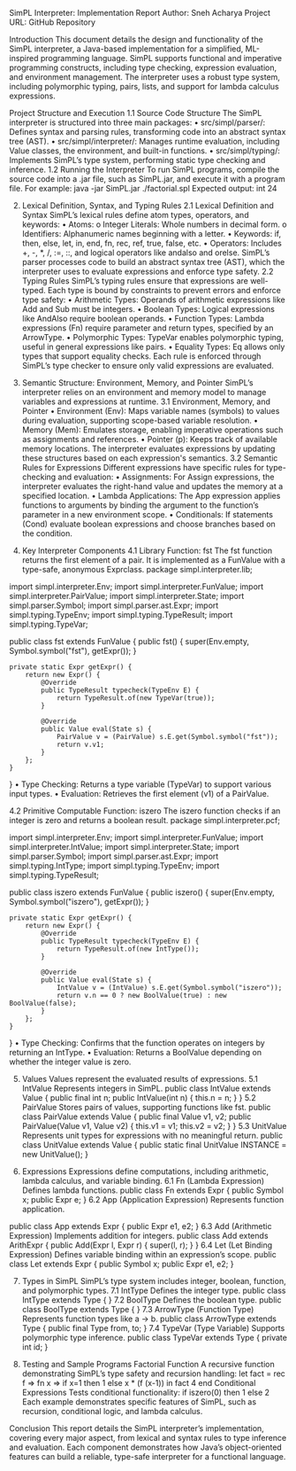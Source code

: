 SimPL Interpreter: Implementation Report
Author: Sneh Acharya
Project URL: GitHub Repository
 
Introduction
This document details the design and functionality of the SimPL interpreter, a Java-based implementation for a simplified, ML-inspired programming language. SimPL supports functional and imperative programming constructs, including type checking, expression evaluation, and environment management. The interpreter uses a robust type system, including polymorphic typing, pairs, lists, and support for lambda calculus expressions.
 
Project Structure and Execution
1.1 Source Code Structure
The SimPL interpreter is structured into three main packages:
•	src/simpl/parser/: Defines syntax and parsing rules, transforming code into an abstract syntax tree (AST).
•	src/simpl/interpreter/: Manages runtime evaluation, including Value classes, the environment, and built-in functions.
•	src/simpl/typing/: Implements SimPL’s type system, performing static type checking and inference.
1.2 Running the Interpreter
To run SimPL programs, compile the source code into a .jar file, such as SimPL.jar, and execute it with a program file. For example:
java -jar SimPL.jar ./factorial.spl
Expected output:
int
24
 
2. Lexical Definition, Syntax, and Typing Rules
2.1 Lexical Definition and Syntax
SimPL’s lexical rules define atom types, operators, and keywords:
•	Atoms:
o	Integer Literals: Whole numbers in decimal form.
o	Identifiers: Alphanumeric names beginning with a letter.
•	Keywords: if, then, else, let, in, end, fn, rec, ref, true, false, etc.
•	Operators: Includes +, -, *, /, :=, ::, and logical operators like andalso and orelse.
SimPL’s parser processes code to build an abstract syntax tree (AST), which the interpreter uses to evaluate expressions and enforce type safety.
2.2 Typing Rules
SimPL’s typing rules ensure that expressions are well-typed. Each type is bound by constraints to prevent errors and enforce type safety:
•	Arithmetic Types: Operands of arithmetic expressions like Add and Sub must be integers.
•	Boolean Types: Logical expressions like AndAlso require boolean operands.
•	Function Types: Lambda expressions (Fn) require parameter and return types, specified by an ArrowType.
•	Polymorphic Types: TypeVar enables polymorphic typing, useful in general expressions like pairs.
•	Equality Types: Eq allows only types that support equality checks.
Each rule is enforced through SimPL’s type checker to ensure only valid expressions are evaluated.
 
3. Semantic Structure: Environment, Memory, and Pointer
SimPL’s interpreter relies on an environment and memory model to manage variables and expressions at runtime.
3.1 Environment, Memory, and Pointer
•	Environment (Env): Maps variable names (symbols) to values during evaluation, supporting scope-based variable resolution.
•	Memory (Mem): Emulates storage, enabling imperative operations such as assignments and references.
•	Pointer (p): Keeps track of available memory locations.
The interpreter evaluates expressions by updating these structures based on each expression's semantics.
3.2 Semantic Rules for Expressions
Different expressions have specific rules for type-checking and evaluation:
•	Assignments: For Assign expressions, the interpreter evaluates the right-hand value and updates the memory at a specified location.
•	Lambda Applications: The App expression applies functions to arguments by binding the argument to the function’s parameter in a new environment scope.
•	Conditionals: If statements (Cond) evaluate boolean expressions and choose branches based on the condition.
 
4. Key Interpreter Components
4.1 Library Function: fst
The fst function returns the first element of a pair. It is implemented as a FunValue with a type-safe, anonymous Exprclass.
package simpl.interpreter.lib;

import simpl.interpreter.Env;
import simpl.interpreter.FunValue;
import simpl.interpreter.PairValue;
import simpl.interpreter.State;
import simpl.parser.Symbol;
import simpl.parser.ast.Expr;
import simpl.typing.TypeEnv;
import simpl.typing.TypeResult;
import simpl.typing.TypeVar;

public class fst extends FunValue {
    public fst() {
        super(Env.empty, Symbol.symbol("fst"), getExpr());
    }

    private static Expr getExpr() {
        return new Expr() {
            @Override
            public TypeResult typecheck(TypeEnv E) {
                return TypeResult.of(new TypeVar(true));
            }

            @Override
            public Value eval(State s) {
                PairValue v = (PairValue) s.E.get(Symbol.symbol("fst"));
                return v.v1;
            }
        };
    }
}
•	Type Checking: Returns a type variable (TypeVar) to support various input types.
•	Evaluation: Retrieves the first element (v1) of a PairValue.
 
4.2 Primitive Computable Function: iszero
The iszero function checks if an integer is zero and returns a boolean result.
package simpl.interpreter.pcf;

import simpl.interpreter.Env;
import simpl.interpreter.FunValue;
import simpl.interpreter.IntValue;
import simpl.interpreter.State;
import simpl.parser.Symbol;
import simpl.parser.ast.Expr;
import simpl.typing.IntType;
import simpl.typing.TypeEnv;
import simpl.typing.TypeResult;

public class iszero extends FunValue {
    public iszero() {
        super(Env.empty, Symbol.symbol("iszero"), getExpr());
    }

    private static Expr getExpr() {
        return new Expr() {
            @Override
            public TypeResult typecheck(TypeEnv E) {
                return TypeResult.of(new IntType());
            }

            @Override
            public Value eval(State s) {
                IntValue v = (IntValue) s.E.get(Symbol.symbol("iszero"));
                return v.n == 0 ? new BoolValue(true) : new BoolValue(false);
            }
        };
    }
}
•	Type Checking: Confirms that the function operates on integers by returning an IntType.
•	Evaluation: Returns a BoolValue depending on whether the integer value is zero.
 
5. Values
Values represent the evaluated results of expressions.
5.1 IntValue
Represents integers in SimPL.
public class IntValue extends Value {
    public final int n;
    public IntValue(int n) { this.n = n; }
}
5.2 PairValue
Stores pairs of values, supporting functions like fst.
public class PairValue extends Value {
    public final Value v1, v2;
    public PairValue(Value v1, Value v2) { this.v1 = v1; this.v2 = v2; }
}
5.3 UnitValue
Represents unit types for expressions with no meaningful return.
public class UnitValue extends Value {
    public static final UnitValue INSTANCE = new UnitValue();
}
 
6. Expressions
Expressions define computations, including arithmetic, lambda calculus, and variable binding.
6.1 Fn (Lambda Expression)
Defines lambda functions.
public class Fn extends Expr {
    public Symbol x;
    public Expr e;
}
6.2 App (Application Expression)
Represents function application.

public class App extends Expr {
    public Expr e1, e2;
}
6.3 Add (Arithmetic Expression)
Implements addition for integers.
public class Add extends ArithExpr {
    public Add(Expr l, Expr r) { super(l, r); }
}
6.4 Let (Let Binding Expression)
Defines variable binding within an expression’s scope.
public class Let extends Expr {
    public Symbol x;
    public Expr e1, e2;
}
 
7. Types in SimPL
SimPL’s type system includes integer, boolean, function, and polymorphic types.
7.1 IntType
Defines the integer type.
public class IntType extends Type { }
7.2 BoolType
Defines the boolean type.
public class BoolType extends Type { }
7.3 ArrowType (Function Type)
Represents function types like a -> b.
public class ArrowType extends Type {
    public final Type from, to;
}
7.4 TypeVar (Type Variable)
Supports polymorphic type inference.
public class TypeVar extends Type {
    private int id;
}
 
8. Testing and Sample Programs
Factorial Function
A recursive function demonstrating SimPL’s type safety and recursion handling:
let fact = rec f => fn x => if x=1 then 1 else x * (f (x-1)) in fact 4 end
Conditional Expressions
Tests conditional functionality:
if iszero(0) then 1 else 2
Each example demonstrates specific features of SimPL, such as recursion, conditional logic, and lambda calculus.
 
Conclusion
This report details the SimPL interpreter’s implementation, covering every major aspect, from lexical and syntax rules to type inference and evaluation. Each component demonstrates how Java’s object-oriented features can build a reliable, type-safe interpreter for a functional language.
